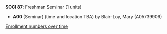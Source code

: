 **SOCI 87**: Freshman Seminar (1 units)

- **A00** (Seminar) (time and location TBA) by Blair-Loy, Mary (A05739906)

[Enrollment numbers over time](./SOCI87.tsv)
